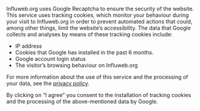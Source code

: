 Influweb.org uses Google Recaptcha to ensure the security of the website.
This service uses tracking cookies, which monitor your behaviour during your visit to Influweb.org in order to prevent automated actions that could, among other things, limit the website’s accessibility. The data that Google collects and analyses by means of these tracking cookies include:

* IP address
* Cookies that Google has installed in the past 6 months.
* Google account login status
* The visitor’s browsing behaviour on Influweb.org

For more information about the use of this service and the processing of your data, see the [privacy policy](https://influweb.org/privacy).

By clicking on “I agree” you consent to the installation of tracking cookies and the processing of the above-mentioned data by Google.
